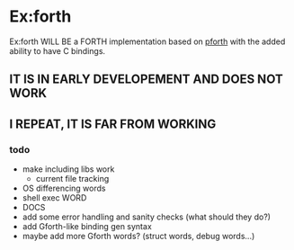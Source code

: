 # Ex:forth
Ex:forth WILL BE a FORTH implementation based on
[pforth](https://github.com/philburk/pforth)
with the added ability to have C bindings.

## IT IS IN EARLY DEVELOPEMENT AND DOES NOT WORK
## I REPEAT, IT IS FAR FROM WORKING

### todo
- make including libs work
    - current file tracking
- OS differencing words
- shell exec WORD
- DOCS
- add some error handling and sanity checks (what should they do?)
- add Gforth-like binding gen syntax
- maybe add more Gforth words? (struct words, debug words...)
